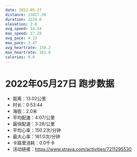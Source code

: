 ```yaml
---
date: 2022-05-27
distance: 13017.50
duration: 3224.0
elevation: 2.0
avg_speed: 14.54
max_speed: 17.28
avg_pace: 4.13
max_pace: 3.47
avg_heartrate: 150.2
max_heartrate: 161.0
calories: 0.0
---
```


# 2022年05月27日 跑步数据

- 距离：13.02公里
- 时长：0:53:44
- 海拔：2.0米
- 平均配速：4:07/公里
- 最快配速：3:28/公里
- 平均心率：150.2次/分钟
- 最大心率：161.0次/分钟
- 卡路里消耗：0.0千卡
- 活动链接：https://www.strava.com/activities/7211295530
